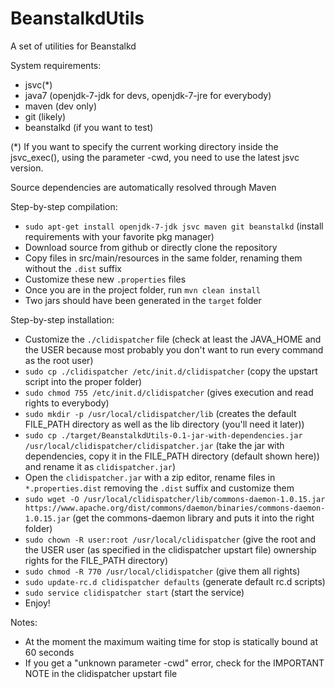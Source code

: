 BeanstalkdUtils
===============

A set of utilities for Beanstalkd

System requirements:
- jsvc(*)
- java7 (openjdk-7-jdk for devs, openjdk-7-jre for everybody)
- maven (dev only)
- git (likely)
- beanstalkd (if you want to test)

(*) If you want to specify the current working directory inside the jsvc_exec(), using the parameter -cwd, you need to use the latest jsvc version.

Source dependencies are automatically resolved through Maven

Step-by-step compilation:
- `sudo apt-get install openjdk-7-jdk jsvc maven git beanstalkd` (install requirements with your favorite pkg manager)
- Download source from github or directly clone the repository
- Copy files in src/main/resources in the same folder, renaming them without the `.dist` suffix
- Customize these new `.properties` files
- Once you are in the project folder, run `mvn clean install`
- Two jars should have been generated in the `target` folder

Step-by-step installation:
- Customize the `./clidispatcher` file (check at least the JAVA_HOME and the USER because most probably you don't want to run every command as the root user)
- `sudo cp ./clidispatcher /etc/init.d/clidispatcher` (copy the upstart script into the proper folder)
- `sudo chmod 755 /etc/init.d/clidispatcher` (gives execution and read rights to everybody)
- `sudo mkdir -p /usr/local/clidispatcher/lib` (creates the default FILE_PATH directory as well as the lib directory (you'll need it later))
- `sudo cp ./target/BeanstalkdUtils-0.1-jar-with-dependencies.jar /usr/local/clidispatcher/clidispatcher.jar` (take the jar with dependencies, copy it in the FILE_PATH directory (default shown here)) and rename it as `clidispatcher.jar`)
- Open the `clidispatcher.jar` with a zip editor, rename files in `*.properties.dist` removing the `.dist` suffix and customize them
- `sudo wget -O /usr/local/clidispatcher/lib/commons-daemon-1.0.15.jar https://www.apache.org/dist/commons/daemon/binaries/commons-daemon-1.0.15.jar` (get the commons-daemon library and puts it into the right folder)
- `sudo chown -R user:root /usr/local/clidispatcher` (give the root and the USER user (as specified in the clidispatcher upstart file) ownership rights for the FILE_PATH directory)
- `sudo chmod -R 770 /usr/local/clidispatcher` (give them all rights)
- `sudo update-rc.d clidispatcher defaults` (generate default rc.d scripts)
- `sudo service clidispatcher start` (start the service)
- Enjoy!

Notes:
- At the moment the maximum waiting time for stop is statically bound at 60 seconds
- If you get a "unknown parameter -cwd" error, check for the IMPORTANT NOTE in the clidispatcher upstart file
